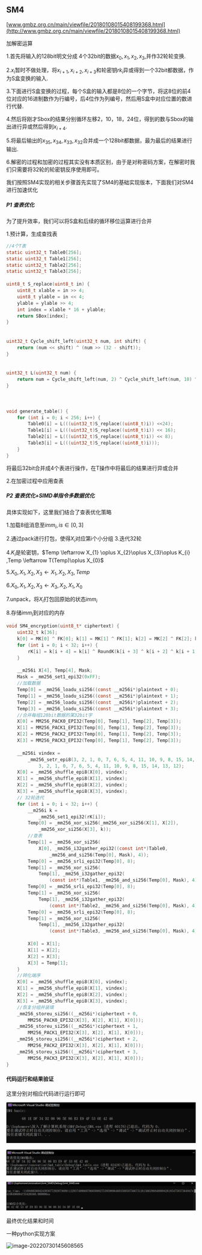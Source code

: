 ## SM4

[www.gmbz.org.cn/main/viewfile/20180108015408199368.html](http://www.gmbz.org.cn/main/viewfile/20180108015408199368.html)

加解密运算

1.首先将输入的128bit明文分成 4个32bit的数据$x_{0},x_{1},x_{2},x_{3}$,并作32轮轮变换.

2.$x_{i}$暂时不做处理，将$x_{i+1},x_{i+2},x_{i+3}$和轮密钥$rk_{i}$异或得到一个32bit都数据，作为S盒变换的输入.

3.下面进行S盒变换的过程，每个S盒的输入都是8位的一个字节，将这8位的前4位对应的16进制数作为行编号，后4位作为列编号，然后用S盒中对应位置的数进行代替.

4.然后将刚才Sbox的结果分别循环左移2，10，18，24位，得到的数与Sbox的输出进行异或然后得到$x_{i+4}$.

5.将最后输出的$x_{35},x_{34},x_{33},x_{32}$合并成一个128bit都数据，最为最后的结果进行输出.

6.解密的过程和加密的过程其实没有本质区别，由于是对称密码方案，在解密时我们只需要将32轮的轮密钥反序使用即可。


我们按照SM4实现的相关步骤首先实现了SM4的基础实现版本，下面我们对SM4进行加速优化



##### P1 查表优化

为了提升效率，我们可以将S盒和后续的循环移位运算进行合并

1.预计算，生成查找表

```c
//4个T表
static uint32_t Table0[256];
static uint32_t Table1[256];
static uint32_t Table2[256];
static uint32_t Table3[256];

uint8_t S_replace(uint8_t in) {
    uint8_t xlable = in >> 4;
    uint8_t ylable = in << 4;
    ylable = ylable >> 4;
    int index = xlable * 16 + ylable;
    return SBox[index];
}


uint32_t Cycle_shift_left(uint32_t num, int shift) {
    return (num << shift) ^ (num >> (32 - shift));
}


uint32_t L(uint32_t num) {
    return num = Cycle_shift_left(num, 2) ^ Cycle_shift_left(num, 10) ^ Cycle_shift_left(num, 18) ^ Cycle_shift_left(num, 24)^num;
}



void generate_table() {
    for (int i = 0; i < 256; i++) {
        Table0[i] = L(((uint32_t)S_replace((uint8_t)i)) <<24);
        Table1[i] = L(((uint32_t)S_replace((uint8_t)i)) << 16);
        Table2[i] = L(((uint32_t)S_replace((uint8_t)i)) << 8);
        Table3[i] = L(((uint32_t)S_replace((uint8_t)i)));
    }
}
```

将最后32bit合并成4个表进行操作，在T操作中将最后的结果进行异或合并

2.在加密过程中应用查表

##### P2 查表优化+SIMD单指令多数据优化

具体实现如下，这里我们结合了查表优化策略

1.加载8组消息至$imm_{i},is \in [0,3]$

2.通过pack进行打包，使得$X_{i}$对应第i个小分组
3.迭代32轮

4.$K_{i}$是轮密钥，$Temp \leftarrow X_{1} \oplus X_{2}\oplus X_{3}\oplus K_{i} $,$Temp \leftarrow T(Temp)\oplus X_{0}$

5.$X_{0},X_{1},X_{2},X_{3}\leftarrow X_{1},X_{2},X_{3},Temp$

6.$X_{0},X_{1},X_{2},X_{3} \leftarrow  X_{3},X_{2},X_{1},X_{0}$

7.unpack，将$X_{i}$打包回原始的状态$imm_{i}$

8.存储$imm_{i}$到对应的内存

```c
void SM4_encryption(uint8_t* ciphertext) {
    uint32_t k[36];
    k[0] = MK[0] ^ FK[0]; k[1] = MK[1] ^ FK[1]; k[2] = MK[2] ^ FK[2]; k[3] = MK[3] ^ FK[3];
    for (int i = 0; i < 32; i++) {
        rK[i] = k[i + 4] = k[i] ^ RoundK(k[i + 3] ^ k[i + 2] ^ k[i + 1] ^ CK[i]);
    }
    
    __m256i X[4], Temp[4], Mask;
    Mask = _mm256_set1_epi32(0xFF);
    //加载数据
    Temp[0] = _mm256_loadu_si256((const __m256i*)plaintext + 0);
    Temp[1] = _mm256_loadu_si256((const __m256i*)plaintext + 1);
    Temp[2] = _mm256_loadu_si256((const __m256i*)plaintext + 2);
    Temp[3] = _mm256_loadu_si256((const __m256i*)plaintext + 3);
    //合并每组128bit数据的某32bit字
    X[0] = MM256_PACK0_EPI32(Temp[0], Temp[1], Temp[2], Temp[3]);
    X[1] = MM256_PACK1_EPI32(Temp[0], Temp[1], Temp[2], Temp[3]);
    X[2] = MM256_PACK2_EPI32(Temp[0], Temp[1], Temp[2], Temp[3]);
    X[3] = MM256_PACK3_EPI32(Temp[0], Temp[1], Temp[2], Temp[3]);

    __m256i vindex =
        _mm256_setr_epi8(3, 2, 1, 0, 7, 6, 5, 4, 11, 10, 9, 8, 15, 14, 13, 12,
            3, 2, 1, 0, 7, 6, 5, 4, 11, 10, 9, 8, 15, 14, 13, 12);
    X[0] = _mm256_shuffle_epi8(X[0], vindex);
    X[1] = _mm256_shuffle_epi8(X[1], vindex);
    X[2] = _mm256_shuffle_epi8(X[2], vindex);
    X[3] = _mm256_shuffle_epi8(X[3], vindex);
    // 32轮迭代
    for (int i = 0; i < 32; i++) {
        __m256i k =
            _mm256_set1_epi32(rK[i]);
        Temp[0] = _mm256_xor_si256(_mm256_xor_si256(X[1], X[2]),
            _mm256_xor_si256(X[3], k));
        //查表
        Temp[1] = _mm256_xor_si256(
            X[0], _mm256_i32gather_epi32((const int*)Table0,
                _mm256_and_si256(Temp[0], Mask), 4));
        Temp[0] = _mm256_srli_epi32(Temp[0], 8);
        Temp[1] = _mm256_xor_si256(
            Temp[1], _mm256_i32gather_epi32(
                (const int*)Table1, _mm256_and_si256(Temp[0], Mask), 4));
        Temp[0] = _mm256_srli_epi32(Temp[0], 8);
        Temp[1] = _mm256_xor_si256(
            Temp[1], _mm256_i32gather_epi32(
                (const int*)Table2, _mm256_and_si256(Temp[0], Mask), 4));
        Temp[0] = _mm256_srli_epi32(Temp[0], 8);
        Temp[1] = _mm256_xor_si256(
            Temp[1], _mm256_i32gather_epi32(
                (const int*)Table3, _mm256_and_si256(Temp[0], Mask), 4));

        X[0] = X[1];
        X[1] = X[2];
        X[2] = X[3];
        X[3] = Temp[1];
    }
    //转化端序
    X[0] = _mm256_shuffle_epi8(X[0], vindex);
    X[1] = _mm256_shuffle_epi8(X[1], vindex);
    X[2] = _mm256_shuffle_epi8(X[2], vindex);
    X[3] = _mm256_shuffle_epi8(X[3], vindex);
    //恢复分组并装填
    _mm256_storeu_si256((__m256i*)ciphertext + 0,
        MM256_PACK0_EPI32(X[3], X[2], X[1], X[0]));
    _mm256_storeu_si256((__m256i*)ciphertext + 1,
        MM256_PACK1_EPI32(X[3], X[2], X[1], X[0]));
    _mm256_storeu_si256((__m256i*)ciphertext + 2,
        MM256_PACK2_EPI32(X[3], X[2], X[1], X[0]));
    _mm256_storeu_si256((__m256i*)ciphertext + 3,
        MM256_PACK3_EPI32(X[3], X[2], X[1], X[0]));
}

```

#### 代码运行和结果验证

这里分别对相应代码进行运行即可

![image-20220730143943862](https://github.com/sdu-lzq/Innovation-practice-homework/blob/main/image/image-20220730143943862.png)

![image-20220730145131205](https://github.com/sdu-lzq/Innovation-practice-homework/blob/main/image/image-20220730145131205.png)

![image-20220730145117591](https://github.com/sdu-lzq/Innovation-practice-homework/blob/main/image/image-20220730145117591.png)

最终优化结果和时间

一种python实现方案

![image-20220730145608565](C:\Users\lc-lzq\AppData\Roaming\Typora\typora-user-images\image-20220730145608565.png)
